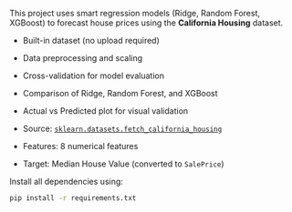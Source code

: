 This project uses smart regression models (Ridge, Random Forest, XGBoost) to forecast house prices using the **California Housing** dataset.

- Built-in dataset (no upload required)
- Data preprocessing and scaling
- Cross-validation for model evaluation
- Comparison of Ridge, Random Forest, and XGBoost
- Actual vs Predicted plot for visual validation

- Source: [`sklearn.datasets.fetch_california_housing`](https://scikit-learn.org/stable/modules/generated/sklearn.datasets.fetch_california_housing.html)
- Features: 8 numerical features
- Target: Median House Value (converted to `SalePrice`)

Install all dependencies using:

```bash
pip install -r requirements.txt
